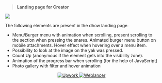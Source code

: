 > **Landing page for Creator**

![](https://github.com/Plupiks/Landing-Page-Creator-2/blob/faa66cdcbc9f9f13df97f6a643cb3053b4690942/img/creator2.jpg)


The following elements are present in the dhow landing page:
- Menu/Burger menu with animation when scrolling, present scrolling to the section when pressing the snares. Animated burger menu button on mobile attachments. Hover effect when hovering over a menu item.
- Possibility to look at the image on the yak was pressed.
- Count Up (anonymous if the element gets into the visibility zone).
- Animation of the progress bar when scrolling (for the help of JavaScript)
- Photo gallery with filter and hover animation

<div id="portfolio" align="center">
  <a href="https://www.upwork.com/freelancers/~0175a1803535823693">
    <img src="https://github.com/Plupiks/Landing-Page-Creator-2/blob/main/img/upwork-1.svg" alt="Upwork" width=”21px”/>
  </a>
   <a href="https://www.weblancer.net/users/VasylykivV/">
    <img src="https://github.com/Plupiks/Landing-Page-Creator-2/blob/main/img/weblancer.png" alt="Weblancer" width=”21px”/>
  </a>
</div>
